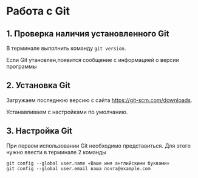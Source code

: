 # Работа с Git

## 1. Проверка наличия установленного Git
В терминале выполнить команду `git version`.

Если Git утановлен,появится сообщение с информацией о версии программы

## 2. Установка Git
Загружаем последнюю версию с сайта https://git-scm.com/downloads.

Устанавливаем с настройками по умолчанию.

## 3. Настройка Git
При первом использовании Git необходимо представиться. Для этого нужно ввести в терминале 2 команды 
```
git config --global user.name «Ваше имя английскими буквами»
git config --global user.email ваша почта@example.com
```